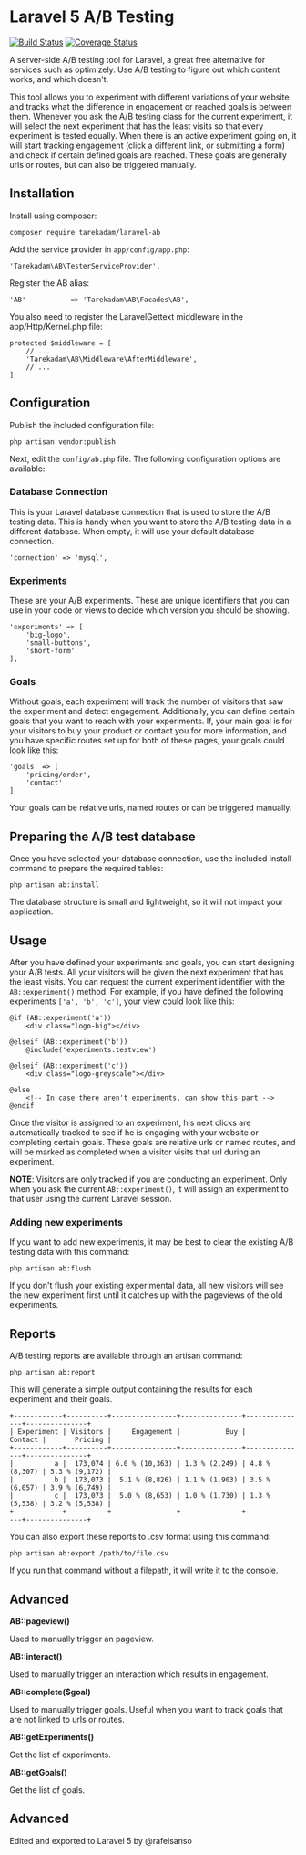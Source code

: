 Laravel 5 A/B Testing
=====================

[![Build Status](http://img.shields.io/travis/tarekadam/laravel-ab.svg)](https://travis-ci.org/tarekadam/laravel-ab) [![Coverage Status](http://img.shields.io/coveralls/tarekadam/laravel-ab.svg)](https://coveralls.io/r/tarekadam/laravel-ab)

A server-side A/B testing tool for Laravel, a great free alternative for services such as optimizely. Use A/B testing to figure out which content works, and which doesn't.

This tool allows you to experiment with different variations of your website and tracks what the difference in engagement or reached goals is between them. Whenever you ask the A/B testing class for the current experiment, it will select the next experiment that has the least visits so that every experiment is tested equally. When there is an active experiment going on, it will start tracking engagement (click a different link, or submitting a form) and check if certain defined goals are reached. These goals are generally urls or routes, but can also be triggered manually.

Installation
------------

Install using composer:

    composer require tarekadam/laravel-ab

Add the service provider in `app/config/app.php`:

    'Tarekadam\AB\TesterServiceProvider',

Register the AB alias:

    'AB'           => 'Tarekadam\AB\Facades\AB',
    

You also need to register the LaravelGettext middleware in the app/Http/Kernel.php file:

    protected $middleware = [
        // ...
        'Tarekadam\AB\Middleware\AfterMiddleware',
        // ...
    ]


Configuration
-------------

Publish the included configuration file:

    php artisan vendor:publish

Next, edit the `config/ab.php` file. The following configuration options are available:

### Database Connection

This is your Laravel database connection that is used to store the A/B testing data. This is handy when you want to store the A/B testing data in a different database. When empty, it will use your default database connection.

    'connection' => 'mysql',

### Experiments

These are your A/B experiments. These are unique identifiers that you can use in your code or views to decide which version you should be showing.

    'experiments' => [
        'big-logo',
        'small-buttons',
        'short-form'
    ],

### Goals

Without goals, each experiment will track the number of visitors that saw the experiment and detect engagement. Additionally, you can define certain goals that you want to reach with your experiments. If, your main goal is for your visitors to buy your product or contact you for more information, and you have specific routes set up for both of these pages, your goals could look like this:

    'goals' => [
        'pricing/order',
        'contact'
    ]

Your goals can be relative urls, named routes or can be triggered manually.

Preparing the A/B test database
-------------------------------

Once you have selected your database connection, use the included install command to prepare the required tables:

    php artisan ab:install

The database structure is small and lightweight, so it will not impact your application.

Usage
-----

After you have defined your experiments and goals, you can start designing your A/B tests. All your visitors will be given the next experiment that has the least visits. You can request the current experiment identifier with the `AB::experiment()` method. For example, if you have defined the following experiments `['a', 'b', 'c']`, your view could look like this:

    @if (AB::experiment('a'))
        <div class="logo-big"></div>

    @elseif (AB::experiment('b'))
        @include('experiments.testview')

    @elseif (AB::experiment('c'))
        <div class="logo-greyscale"></div>
    
    @else
        <!-- In case there aren't experiments, can show this part -->
    @endif

Once the visitor is assigned to an experiment, his next clicks are automatically tracked to see if he is engaging with your website or completing certain goals. These goals are relative urls or named routes, and will be marked as completed when a visitor visits that url during an experiment.

**NOTE**: Visitors are only tracked if you are conducting an experiment. Only when you ask the current `AB::experiment()`, it will assign an experiment to that user using the current Laravel session.

### Adding new experiments

If you want to add new experiments, it may be best to clear the existing A/B testing data with this command:

    php artisan ab:flush

If you don't flush your existing experimental data, all new visitors will see the new experiment first until it catches up with the pageviews of the old experiments.

Reports
-------

A/B testing reports are available through an artisan command:

    php artisan ab:report

This will generate a simple output containing the results for each experiment and their goals.

    +------------+----------+----------------+---------------+---------------+---------------+
    | Experiment | Visitors |     Engagement |           Buy |       Contact |       Pricing |
    +------------+----------+----------------+---------------+---------------+---------------+
    |          a |  173,074 | 6.0 % (10,363) | 1.3 % (2,249) | 4.8 % (8,307) | 5.3 % (9,172) |
    |          b |  173,073 |  5.1 % (8,826) | 1.1 % (1,903) | 3.5 % (6,057) | 3.9 % (6,749) |
    |          c |  173,073 |  5.0 % (8,653) | 1.0 % (1,730) | 1.3 % (5,538) | 3.2 % (5,538) |
    +------------+----------+----------------+---------------+---------------+---------------+

You can also export these reports to .csv format using this command:

    php artisan ab:export /path/to/file.csv

If you run that command without a filepath, it will write it to the console.

Advanced
--------

**AB::pageview()**

Used to manually trigger an pageview.

**AB::interact()**

Used to manually trigger an interaction which results in engagement.

**AB::complete($goal)**

Used to manually trigger goals. Useful when you want to track goals that are not linked to urls or routes.

**AB::getExperiments()**

Get the list of experiments.

**AB::getGoals()**

Get the list of goals.

Advanced
--------

Edited and exported to Laravel 5 by @rafelsanso

